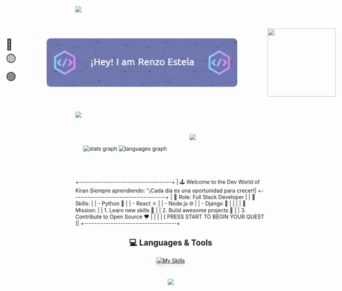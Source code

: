 <img src="https://user-images.githubusercontent.com/73097560/115834477-dbab4500-a447-11eb-908a-139a6edaec5c.gif">

<div style="display: flex; align-items: center; justify-content: center; flex-direction: row; margin: 40px 0;">
  <span style="font-size: 2em; margin: 0 20px;">🔴🟡🟢</span>
  <br>
  <img src="/img/github-header-image.png" alt="Header" style="margin: 0 60px;">
  <img src="https://media.giphy.com/media/QvpqTCiEcwtvx6wwJK/giphy.gif" width="180" height="180" frameBorder="0" allowFullScreen style="margin: 0 20px;">
  <br>
</div>

<img src="https://user-images.githubusercontent.com/73097560/115834477-dbab4500-a447-11eb-908a-139a6edaec5c.gif">

<div style="margin: 40px 0;">
  <img align="right" width="40%" src="https://owlbertsio-resized.s3.amazonaws.com/Popper.psd.full.png" style="margin-left: 40px;">
</div>

<div align="center" style="margin: 50px 0;">
  <img src="https://github-readme-stats.vercel.app/api?username=LUCIANO131231&hide_title=false&hide_rank=false&show_icons=true&include_all_commits=true&count_private=true&disable_animations=false&theme=vue-dark&locale=en&hide_border=false" height="200" alt="stats graph" style="margin: 20px 0;" />
  
  <img src="https://github-readme-stats.vercel.app/api/top-langs?username=LUCIANO131231&locale=en&hide_title=false&layout=compact&card_width=320&langs_count=5&theme=vue-dark&hide_border=false" height="200" alt="languages graph" style="margin: 20px 0;" />
</div>

+--------------------------------------+
| 🕹️ Welcome to the Dev World of Kiran 
Siempre aprendiendo: "¡Cada día es una oportunidad para crecer!|
+--------------------------------------+
| 🌟 Role: Full Stack Developer        |
| 🚀 Skills:                           |
|    - Python 🐍                       |
|    - React ⚛️                        |
|    - Node.js 🌐                      |
|    - Django 🦄                      |
|                                      |
| 🎯 Mission:                          |
|    1. Learn new skills 🌱            |
|    2. Build awesome projects 🚀      |
|    3. Contribute to Open Source ❤️   |
|                                      |
|   [ PRESS START TO BEGIN YOUR QUEST ]|
+--------------------------------------+

<div align="center">
  <h2>💻 Languages & Tools</h2>
  
  <p>
    <a href="https://skillicons.dev">
      <img src="https://skillicons.dev/icons?i=git,css,html,js,discord,figma,firebase,github,gmail,htmx,instagram,linkedin,mongodb,mysql,nodejs,npm,php,pinia,postman,py,sublime,svg,tailwind,twitter,vscode,vue,windows&theme=light" alt="My Skills" style="filter: drop-shadow(0px 4px 4px rgba(0, 0, 0, 0.25));" />
    </a>
  </p>
</div>

<p align="center" style="margin: 40px 0;">
  <img src="https://capsule-render.vercel.app/api?type=waving&color=gradient&height=65&section=footer"/>
</p>
